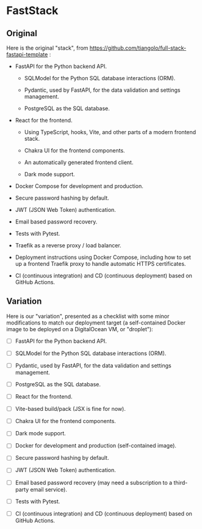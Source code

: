 # FastStack

## Original

Here is the original "stack", from https://github.com/tiangolo/full-stack-fastapi-template :

* FastAPI for the Python backend API.

  - SQLModel for the Python SQL database interactions (ORM).

  - Pydantic, used by FastAPI, for the data validation and settings management.

  - PostgreSQL as the SQL database.

* React for the frontend.

  - Using TypeScript, hooks, Vite, and other parts of a modern frontend stack.

  - Chakra UI for the frontend components.

  - An automatically generated frontend client.

  - Dark mode support.

* Docker Compose for development and production.

* Secure password hashing by default.

* JWT (JSON Web Token) authentication.

* Email based password recovery.

* Tests with Pytest.

* Traefik as a reverse proxy / load balancer.

* Deployment instructions using Docker Compose, including how to set up a frontend Traefik proxy to handle automatic HTTPS certificates.

* CI (continuous integration) and CD (continuous deployment) based on GitHub Actions.

## Variation

Here is our "variation", presented as a checklist with some minor modifications to match our deployment target (a self-contained Docker image to be deployed on a DigitalOcean VM, or "droplet"):

- [ ] FastAPI for the Python backend API.

- [ ] SQLModel for the Python SQL database interactions (ORM).

- [ ] Pydantic, used by FastAPI, for the data validation and settings management.

- [ ] PostgreSQL as the SQL database.

- [ ] React for the frontend.

- [ ] Vite-based build/pack (JSX is fine for now).

- [ ] Chakra UI for the frontend components.

- [ ] Dark mode support.

- [ ] Docker for development and production (self-contained image).

- [ ] Secure password hashing by default.

- [ ] JWT (JSON Web Token) authentication.

- [ ] Email based password recovery (may need a subscription to a third-party email service).

- [ ] Tests with Pytest.

- [ ] CI (continuous integration) and CD (continuous deployment) based on GitHub Actions.
